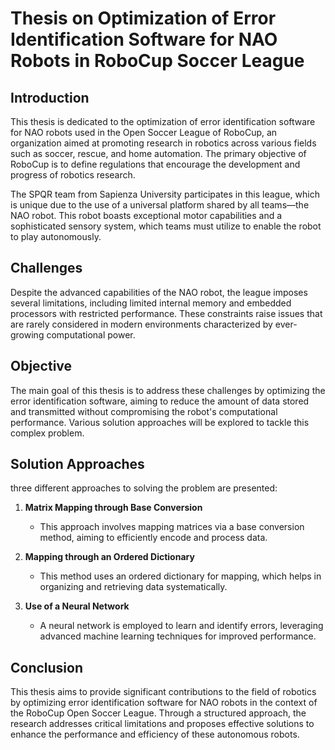 # Thesis on Optimization of Error Identification Software for NAO Robots in RoboCup Soccer League

## Introduction

This thesis is dedicated to the optimization of error identification software for NAO robots used in the Open Soccer League of RoboCup, an organization aimed at promoting research in robotics across various fields such as soccer, rescue, and home automation. The primary objective of RoboCup is to define regulations that encourage the development and progress of robotics research.

The SPQR team from Sapienza University participates in this league, which is unique due to the use of a universal platform shared by all teams—the NAO robot. This robot boasts exceptional motor capabilities and a sophisticated sensory system, which teams must utilize to enable the robot to play autonomously.

## Challenges

Despite the advanced capabilities of the NAO robot, the league imposes several limitations, including limited internal memory and embedded processors with restricted performance. These constraints raise issues that are rarely considered in modern environments characterized by ever-growing computational power. 

## Objective

The main goal of this thesis is to address these challenges by optimizing the error identification software, aiming to reduce the amount of data stored and transmitted without compromising the robot's computational performance. Various solution approaches will be explored to tackle this complex problem.

## Solution Approaches

three different approaches to solving the problem are presented:

1. **Matrix Mapping through Base Conversion**
   - This approach involves mapping matrices via a base conversion method, aiming to efficiently encode and process data.

2. **Mapping through an Ordered Dictionary**
   - This method uses an ordered dictionary for mapping, which helps in organizing and retrieving data systematically.

3. **Use of a Neural Network**
   - A neural network is employed to learn and identify errors, leveraging advanced machine learning techniques for improved performance.

## Conclusion

This thesis aims to provide significant contributions to the field of robotics by optimizing error identification software for NAO robots in the context of the RoboCup Open Soccer League. Through a structured approach, the research addresses critical limitations and proposes effective solutions to enhance the performance and efficiency of these autonomous robots.
